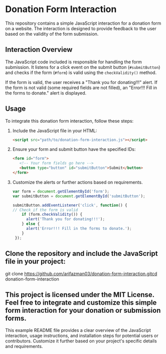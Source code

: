 # Donation Form Interaction 
This repository contains a simple JavaScript interaction for a donation form on a website. The interaction is designed to provide feedback to the user based on the validity of the form submission.

## Interaction Overview
The JavaScript code included is responsible for handling the form submission. It listens for a click event on the submit button (`#submitButton`) and checks if the form (`#form`) is valid using the `checkValidity()` method.

If the form is valid, the user receives a "Thank you for donating!!!" alert. If the form is not valid (some required fields are not filled), an "Error!!! Fill in the forms to donate." alert is displayed.

## Usage
To integrate this donation form interaction, follow these steps:

1. Include the JavaScript file in your HTML:

   ```html
   <script src="path/to/donation-form-interaction.js"></script>

2. Ensure your form and submit button have the specified IDs:

   ```html
   <form id="form">
      <!-- Your form fields go here -->
      <button type="button" id="submitButton">Submit</button>
   </form>

3. Customize the alerts or further actions based on requirements.

   ```js
   var form = document.getElementById('form');
   var submitButton = document.getElementById('submitButton');

   submitButton.addEventListener('click', function() {
   // Check if the form is valid
       if (form.checkValidity()) {
         alert('Thank you for donating!!!');
       } else {
         alert('Error!!! Fill in the forms to donate.');
       }
    });

## Clone the repository and include the JavaScript file in your project:   
git clone https://github.com/arifazman03/donation-form-interaction.gitcd donation-form-interaction

## This project is licensed under the MIT License. Feel free to integrate and customize this simple form interaction for your donation or submission forms.
This example README file provides a clear overview of the JavaScript interaction, usage instructions, and installation steps for potential users or contributors. Customize it further based on your project's specific details and requirements.
